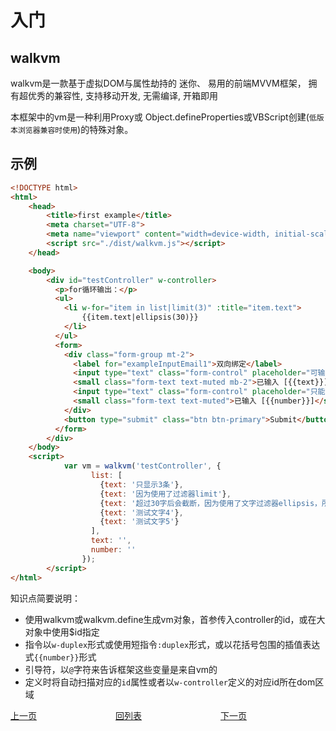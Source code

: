 # 入门

## walkvm

walkvm是一款基于虚拟DOM与属性劫持的 迷你、 易用的前端MVVM框架， 拥有超优秀的兼容性, 支持移动开发, 无需编译, 开箱即用

本框架中的vm是一种利用Proxy或 Object.defineProperties或VBScript创建(`低版本浏览器兼容时使用`)的特殊对象。

## 示例

````html
<!DOCTYPE html>
<html>
    <head>
        <title>first example</title>
        <meta charset="UTF-8">
        <meta name="viewport" content="width=device-width, initial-scale=1.0">
        <script src="./dist/walkvm.js"></script>
    </head>

    <body>
        <div id="testController" w-controller>
          <p>for循环输出：</p>
          <ul>
            <li w-for="item in list|limit(3)" :title="item.text">
                {{item.text|ellipsis(30)}}
            </li>
          </ul>
          <form>
            <div class="form-group mt-2">
              <label for="exampleInputEmail1">双向绑定</label>
              <input type="text" class="form-control" placeholder="可输入任意字符" :duplex-input="text">
              <small class="form-text text-muted mb-2">已输入 [{{text}}]</small>
              <input type="text" class="form-control" placeholder="只能输入8位数字" data-filter="number,length" data-filter-length="8" :duplex="number">
              <small class="form-text text-muted">已输入 [{{number}}]</small>
            </div>
            <button type="submit" class="btn btn-primary">Submit</button>
          </form>
        </div>
    </body>
    <script>
            var vm = walkvm('testController', {
                  list: [
                    {text: '只显示3条'},
                    {text: '因为使用了过滤器limit'},
                    {text: '超过30字后会截断，因为使用了文字过滤器ellipsis，所以后面的显示不到了'},
                    {text: '测试文字4'},
                    {text: '测试文字5'}
                  ],
                  text: '',
                  number: ''
                });                    
        </script>
</html>
````



知识点简要说明：

- 使用walkvm或walkvm.define生成vm对象，首参传入controller的id，或在大对象中使用$id指定
- 指令以`w-duplex`形式或使用短指令`:duplex`形式，或以花括号包围的插值表达式`{{number}}`形式
- 引导符，以`@`字符来告诉框架这些变量是来自vm的
- 定义时将自动扫描对应的`id`属性或者以`w-controller`定义的对应id所在dom区域


<div style="display: flex">
  <div style="display: flex;flex:1;align-items: center;"><a href="https://gaiyinaizhi.github.io/walkvm/basic/index" style="text-align: left;">上一页</a></div>
  <div style="display: flex;flex:1;align-items: center;"><a href="https://gaiyinaizhi.github.io/walkvm/index" style="text-align: center;">回列表</a></div>
  <div style="display: flex;flex:1;align-items: center;"><a href="https://gaiyinaizhi.github.io/walkvm/basic/directives" style="text-align: right;">下一页</a></div>
</div>
